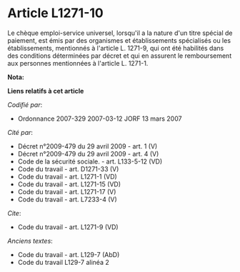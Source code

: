 # Article L1271-10

Le chèque emploi-service universel, lorsqu'il a la nature d'un titre spécial de paiement, est émis par des organismes et
établissements spécialisés ou les établissements, mentionnés à l'article L. 1271-9, qui ont été habilités dans des conditions
déterminées par décret et qui en assurent le remboursement aux personnes mentionnées à l'article L. 1271-1.

**Nota:**



**Liens relatifs à cet article**

_Codifié par_:

  - Ordonnance 2007-329 2007-03-12 JORF 13 mars 2007

_Cité par_:

  - Décret n°2009-479 du 29 avril 2009 - art. 1 (V)
  - Décret n°2009-479 du 29 avril 2009 - art. 4 (V)
  - Code de la sécurité sociale. - art. L133-5-12 (VD)
  - Code du travail - art. D1271-33 (V)
  - Code du travail - art. L1271-1 (VD)
  - Code du travail - art. L1271-15 (VD)
  - Code du travail - art. L1271-17 (V)
  - Code du travail - art. L7233-4 (V)

_Cite_:

  - Code du travail - art. L1271-9 (VD)

_Anciens textes_:

  - Code du travail - art. L129-7 (AbD)
  - Code du travail L129-7 alinéa 2
